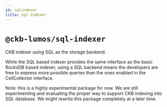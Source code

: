 ```yaml
---
id: sqlindexer
title: sql-indexer
---
```

# `@ckb-lumos/sql-indexer`

CKB indexer using SQL as the storage backend.

While the SQL based indexer provides the same interface as the basic RocksDB based indexer, using a SQL backend means the developers are free to express more possible queries than the ones enabled in the CellCollector interface.

Note: this is a highly experimental package for now. We are still experimenting and evaluating the proper way to support CKB indexing into SQL database. We might rewrite this package completely at a later time.
